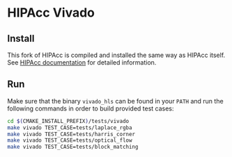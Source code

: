 # HIPAcc Vivado #

## Install ##

This fork of HIPAcc is compiled and installed the same way as HIPAcc itself.
See [HIPAcc documentation](http://hipacc-lang.org/install.html) for detailed
information.

## Run ##

Make sure that the binary `vivado_hls` can be found in your `PATH` and run the
following commands in order to build provided test cases:

```bash
cd $(CMAKE_INSTALL_PREFIX)/tests/vivado
make vivado TEST_CASE=tests/laplace_rgba
make vivado TEST_CASE=tests/harris_corner
make vivado TEST_CASE=tests/optical_flow
make vivado TEST_CASE=tests/block_matching
```

